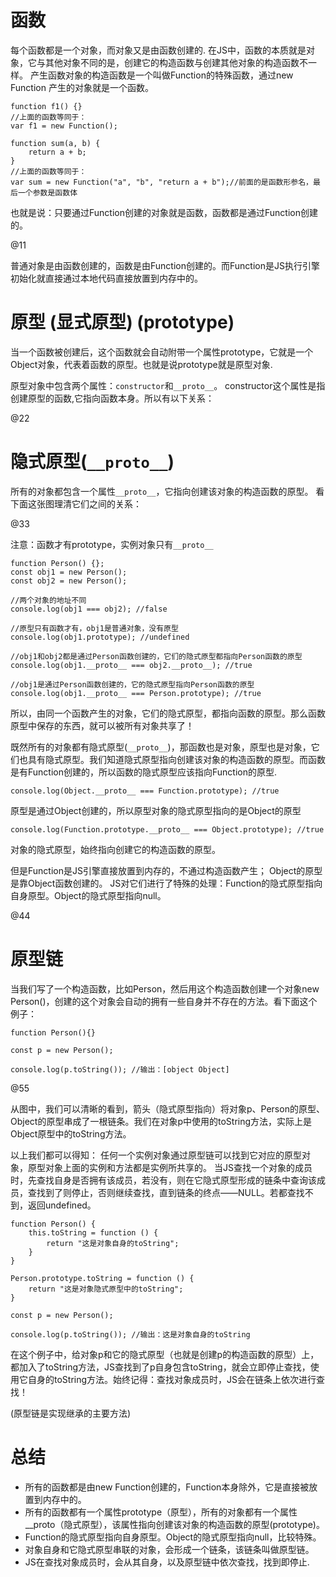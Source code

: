 
# 函数
每个函数都是一个对象，而对象又是由函数创建的.
在JS中，函数的本质就是对象，它与其他对象不同的是，创建它的构造函数与创建其他对象的构造函数不一样。
产生函数对象的构造函数是一个叫做Function的特殊函数，通过new Function 产生的对象就是一个函数。

```
function f1() {}
//上面的函数等同于：
var f1 = new Function();

function sum(a, b) {
    return a + b;
}
//上面的函数等同于：
var sum = new Function("a", "b", "return a + b");//前面的是函数形参名，最后一个参数是函数体
```
也就是说：只要通过Function创建的对象就是函数，函数都是通过Function创建的。

@11

普通对象是由函数创建的，函数是由Function创建的。而Function是JS执行引擎初始化就直接通过本地代码直接放置到内存中的。

# 原型 (显式原型) (prototype)
当一个函数被创建后，这个函数就会自动附带一个属性prototype，它就是一个Object对象，代表着函数的原型。也就是说prototype就是原型对象.

原型对象中包含两个属性：`constructor`和`__proto__`。
constructor这个属性是指创建原型的函数,它指向函数本身。所以有以下关系：

@22

# 隐式原型(`__proto__`)
所有的对象都包含一个属性`__proto__`，它指向创建该对象的构造函数的原型。
看下面这张图理清它们之间的关系：

@33

注意：函数才有prototype，实例对象只有`__proto__`

```
function Person() {};
const obj1 = new Person();
const obj2 = new Person();

//两个对象的地址不同
console.log(obj1 === obj2); //false

//原型只有函数才有，obj1是普通对象，没有原型
console.log(obj1.prototype); //undefined

//obj1和obj2都是通过Person函数创建的，它们的隐式原型都指向Person函数的原型
console.log(obj1.__proto__ === obj2.__proto__); //true

//obj1是通过Person函数创建的，它的隐式原型指向Person函数的原型
console.log(obj1.__proto__ === Person.prototype); //true
```

所以，由同一个函数产生的对象，它们的隐式原型，都指向函数的原型。那么函数原型中保存的东西，就可以被所有对象共享了！

既然所有的对象都有隐式原型(`__proto__`)，那函数也是对象，原型也是对象，它们也具有隐式原型。我们知道隐式原型指向创建该对象的构造函数的原型。而函数是有Function创建的，所以函数的隐式原型应该指向Function的原型.
```
console.log(Object.__proto__ === Function.prototype); //true
```

原型是通过Object创建的，所以原型对象的隐式原型指向的是Object的原型
```
console.log(Function.prototype.__proto__ === Object.prototype); //true
```

对象的隐式原型，始终指向创建它的构造函数的原型。

但是Function是JS引擎直接放置到内存的，不通过构造函数产生；
Object的原型是靠Object函数创建的。
JS对它们进行了特殊的处理：Function的隐式原型指向自身原型。Object的隐式原型指向null。

@44

# 原型链
当我们写了一个构造函数，比如Person，然后用这个构造函数创建一个对象new Person()，创建的这个对象会自动的拥有一些自身并不存在的方法。看下面这个例子：
```
function Person(){}

const p = new Person();

console.log(p.toString()); //输出：[object Object]
```

@55

从图中，我们可以清晰的看到，箭头（隐式原型指向）将对象p、Person的原型、Object的原型串成了一根链条。我们在对象p中使用的toString方法，实际上是Object原型中的toString方法。

以上我们都可以得知：
任何一个实例对象通过原型链可以找到它对应的原型对象，原型对象上面的实例和方法都是实例所共享的。
当JS查找一个对象的成员时，先查找自身是否拥有该成员，若没有，则在它隐式原型形成的链条中查询该成员，查找到了则停止，否则继续查找，直到链条的终点——NULL。若都查找不到，返回undefined。

```
function Person() {
    this.toString = function () {
        return "这是对象自身的toString";
    }
}

Person.prototype.toString = function () {
    return "这是对象隐式原型中的toString";
}

const p = new Person();

console.log(p.toString()); //输出：这是对象自身的toString
```
在这个例子中，给对象p和它的隐式原型（也就是创建p的构造函数的原型）上，都加入了toString方法，JS查找到了p自身包含toString，就会立即停止查找，使用它自身的toString方法。始终记得：查找对象成员时，JS会在链条上依次进行查找！

(原型链是实现继承的主要方法)

# 总结
- 所有的函数都是由new Function创建的，Function本身除外，它是直接被放置到内存中的。
- 所有的函数都有一个属性prototype（原型），所有的对象都有一个属性__proto（隐式原型），该属性指向创建该对象的构造函数的原型(prototype)。
- Function的隐式原型指向自身原型。Object的隐式原型指向null，比较特殊。
- 对象自身和它隐式原型串联的对象，会形成一个链条，该链条叫做原型链。
- JS在查找对象成员时，会从其自身，以及原型链中依次查找，找到即停止.





